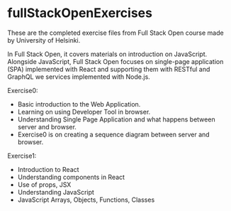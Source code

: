 # fullStackOpenExercises

These are the completed exercise files from Full Stack Open course made by University of Helsinki.

In Full Stack Open, it covers materials on introduction on JavaScript. Alongside JavaScript, Full Stack Open focuses on single-page application (SPA) implemented with React and supporting them with RESTful and GraphQL we services implemented with Node.js.

Exercise0:
  - Basic introduction to the Web Application. 
  - Learning on using Developer Tool in browser.
  - Understanding Single Page Application and what happens between server and browser.
  - Exercise0 is on creating a sequence diagram between server and browser.

Exercise1:
  - Introduction to React
  - Understanding components in React
  - Use of props, JSX
  - Understanding JavaScript
  - JavaScript Arrays, Objects, Functions, Classes
